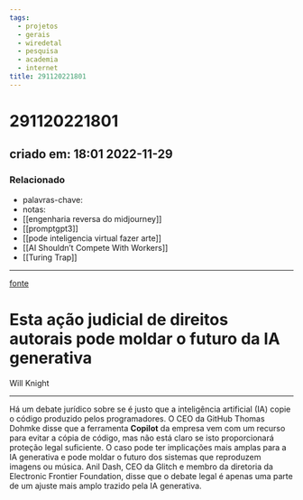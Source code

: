 ```yaml
---
tags:
  - projetos
  - gerais
  - wiredetal
  - pesquisa
  - academia
  - internet
title: 291120221801
---
```


# 291120221801

## criado em: 18:01 2022-11-29

### Relacionado

- palavras-chave: 
- notas: 
- [[engenharia reversa do midjourney]]
- [[promptgpt3]]
- [[pode inteligencia virtual fazer arte]]
- [[AI Shouldn’t Compete With Workers]]
- [[Turing Trap]]
---

[fonte](https://www.wired.com/story/this-copyright-lawsuit-could-shape-the-future-of-generative-ai/)

# Esta ação judicial de direitos autorais pode moldar o futuro da IA generativa

Will Knight

---

Há um debate jurídico sobre se é justo que a inteligência artificial (IA) copie o código produzido pelos programadores. O CEO da GitHub Thomas Dohmke disse que a ferramenta **Copilot** da empresa vem com um recurso para evitar a cópia de código, mas não está claro se isto proporcionará proteção legal suficiente. O caso pode ter implicações mais amplas para a IA generativa e pode moldar o futuro dos sistemas que reproduzem imagens ou música. Anil Dash, CEO da Glitch e membro da diretoria da Electronic Frontier Foundation, disse que o debate legal é apenas uma parte de um ajuste mais amplo trazido pela IA generativa.
